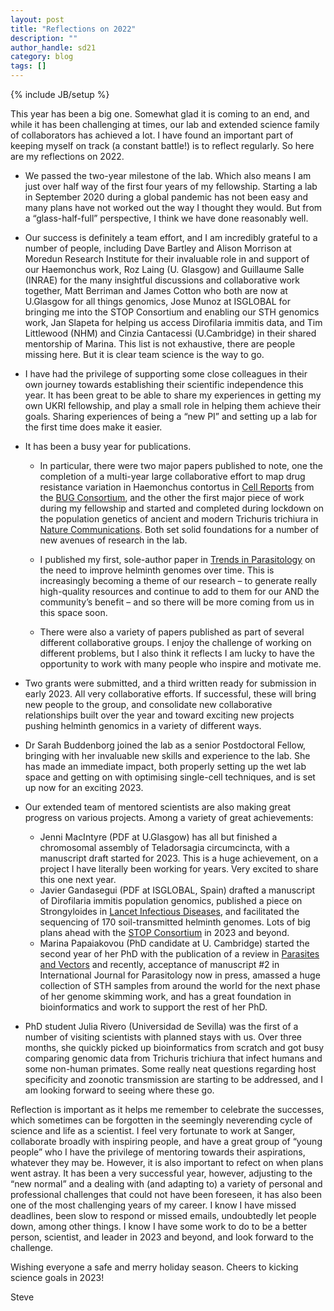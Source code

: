```yaml
---
layout: post
title: "Reflections on 2022"
description: ""
author_handle: sd21
category: blog
tags: []
---
```

{% include JB/setup %}

This year has been a big one. Somewhat glad it is coming to an end, and while it has been
challenging at times, our lab and extended science family of collaborators has achieved a
lot. I have found an important part of keeping myself on track (a constant battle!) is to
reflect regularly. So here are my reflections on 2022.  

- We passed the two-year milestone of the lab. Which also means I am just over half way of the first four years of my fellowship. Starting a lab in September 2020 during a global pandemic has not been easy and many plans have not worked out the way I thought they would. But from a “glass-half-full” perspective, I think we have done reasonably well. 

- Our success is definitely a team effort, and I am incredibly grateful to a number of people, including Dave Bartley and Alison Morrison at Moredun Research Institute for their invaluable role in and support of our Haemonchus work, Roz Laing (U. Glasgow) and Guillaume Salle (INRAE) for the many insightful discussions and collaborative work together, Matt Berriman and James Cotton who both are now at U.Glasgow for all things genomics, Jose Munoz at ISGLOBAL for bringing me into the STOP Consortium and enabling our STH genomics work, Jan Slapeta for helping us access Dirofilaria immitis data, and Tim Littlewood (NHM) and Cinzia Cantacessi (U.Cambridge) in their shared mentorship of Marina. This list is not exhaustive, there are people missing here. But it is clear team science is the way to go. 

- I have had the privilege of supporting some close colleagues in their own journey towards establishing their scientific independence this year. It has been great to be able to share my experiences in getting my own UKRI fellowship, and play a small role in helping them achieve their goals. Sharing experiences of being a “new PI” and setting up a lab for the first time does make it easier.

- It has been a busy year for publications. 
    - In particular, there were two major papers published to note, one the completion of a multi-year large collaborative effort to map drug resistance variation in Haemonchus contortus in [Cell Reports] from the [BUG Consortium], and the other the first major piece of work during my fellowship and started and completed during lockdown on the population genetics of ancient and modern Trichuris trichiura in [Nature Communications]. Both set solid foundations for a number of new avenues of research in the lab.

    - I published my first, sole-author paper in [Trends in Parasitology] on the need to improve helminth genomes over time. This is increasingly becoming a theme of our research – to generate really high-quality resources and continue to add to them for our AND the community’s benefit – and so there will be more coming from us in this space soon.

    - There were also a variety of papers published as part of several different collaborative groups. I enjoy the challenge of working on different problems, but I also think it reflects I am lucky to have the opportunity to work with many people who inspire and motivate me. 

- Two grants were submitted, and a third written ready for submission in early 2023. All very collaborative efforts. If successful, these will bring new people to the group, and consolidate new collaborative relationships built over the year and toward exciting new projects pushing helminth genomics in a variety of different ways. 

- Dr Sarah Buddenborg joined the lab as a senior Postdoctoral Fellow, bringing with her invaluable new skills and experience to the lab. She has made an immediate impact, both properly setting up the wet lab space and getting on with optimising single-cell techniques, and is set up now for an exciting 2023. 

- Our extended team of mentored scientists are also making great progress on various projects. Among a variety of great achievements:
    - Jenni MacIntyre (PDF at U.Glasgow) has all but finished a chromosomal assembly of Teladorsagia circumcincta, with a manuscript draft started for 2023. This is a huge achievement, on a project I have literally been working for years. Very excited to share this one next year.
    - Javier Gandasegui (PDF at ISGLOBAL, Spain) drafted a manuscript of Dirofilaria immitis population genomics, published a piece on Strongyloides in [Lancet Infectious Diseases], and facilitated the sequencing of 170 soil-transmitted helminth genomes. Lots of big plans ahead with the [STOP Consortium] in 2023 and beyond.
    - Marina Papaiakovou (PhD candidate at U. Cambridge) started the second year of her PhD with the publication of a review in [Parasites and Vectors] and recently, acceptance of manuscript #2 in International Journal for Parasitology now in press, amassed a huge collection of STH samples from around the world for the next phase of her genome skimming work, and has a great foundation in bioinformatics and work to support the rest of her PhD.  

- PhD student Julia Rivero (Universidad de Sevilla) was the first of a number of visiting scientists with planned stays with us. Over three months, she quickly picked up bioinformatics from scratch and got busy comparing genomic data from Trichuris trichiura that infect humans and some non-human primates. Some really neat questions regarding host specificity and zoonotic transmission are starting to be addressed, and I am looking forward to seeing where these go. 

Reflection is important as it helps me remember to celebrate the successes, which sometimes can be forgotten in the seemingly neverending cycle of science and life as a scientist. I feel very fortunate to work at Sanger, collaborate broadly with inspiring people, and have a great group of “young people” who I have the privilege of mentoring towards their aspirations, whatever they may be. However, it is also important to refect on when plans went astray. It has been a very successful year, however, adjusting to the “new normal” and a dealing with (and adapting to) a variety of personal and professional challenges that could not have been foreseen, it has also been one of the most challenging years of my career. I know I have missed deadlines, been slow to respond or missed emails, undoubtedly let people down, among other things. I know I have some work to do to be a better person, scientist, and leader in 2023 and beyond, and look forward to the challenge. 

Wishing everyone a safe and merry holiday season. Cheers to kicking science goals in 2023!

Steve 

[Cell Reports]: https://doi.org/10.1016/j.celrep.2022.111522
[BUG Consortium]: https://bugconsortium.wordpress.com/
[Nature Communications]: https://doi.org/10.1038/s41467-022-31487-x
[Lancet Infectious Diseases]: https://doi.org/10.1016/S1473-3099(22)00369-3
[Parasites and Vectors]: https://doi.org/10.1186/s13071-022-05225-7
[STOP Consortium]: https://stoptheworm.org/consortium/
[Trends in Parasitology]: https://doi.org/10.1016/j.pt.2022.06.002


